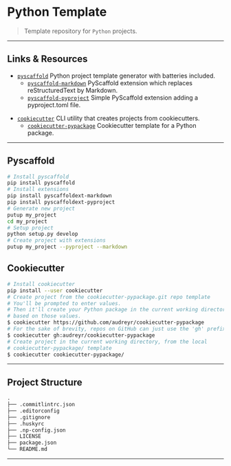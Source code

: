 # Python Template

> Template repository for `Python` projects.

---

## Links & Resources

* [`pyscaffold`](https://github.com/pyscaffold/pyscaffold) Python project template generator with batteries included.
  * [`pyscaffold-markdown`](https://github.com/pyscaffold/pyscaffoldext-markdown) PyScaffold extension which replaces reStructuredText by Markdown.
  * [`pyscaffold-pyproject`](https://github.com/pyscaffold/pyscaffoldext-pyproject) Simple PyScaffold extension adding a pyproject.toml file.

[](.)

* [`cookiecutter`](https://github.com/cookiecutter/cookiecutter) CLI utility that creates projects from cookiecutters.
  * [`cookiecutter-pypackage`](https://github.com/audreyfeldroy/cookiecutter-pypackage) Cookiecutter template for a Python package.

---

## Pyscaffold

```bash
# Install pyscaffold
pip install pyscaffold
# Install extensions
pip install pyscaffoldext-markdown
pip install pyscaffoldext-pyproject
# Generate new project
putup my_project
cd my_project
# Setup project
python setup.py develop
# Create project with extensions
putup my_project --pyproject --markdown
```

## Cookiecutter

```bash
# Install cookiecutter
pip install --user cookiecutter
# Create project from the cookiecutter-pypackage.git repo template
# You'll be prompted to enter values.
# Then it'll create your Python package in the current working directory,
# based on those values.
$ cookiecutter https://github.com/audreyr/cookiecutter-pypackage
# For the sake of brevity, repos on GitHub can just use the 'gh' prefix
$ cookiecutter gh:audreyr/cookiecutter-pypackage
# Create project in the current working directory, from the local
# cookiecutter-pypackage/ template
$ cookiecutter cookiecutter-pypackage/
```

---

## Project Structure

```md
.
├── .commitlintrc.json
├── .editorconfig
├── .gitignore
├── .huskyrc
├── .np-config.json
├── LICENSE
├── package.json
└── README.md
```

---
